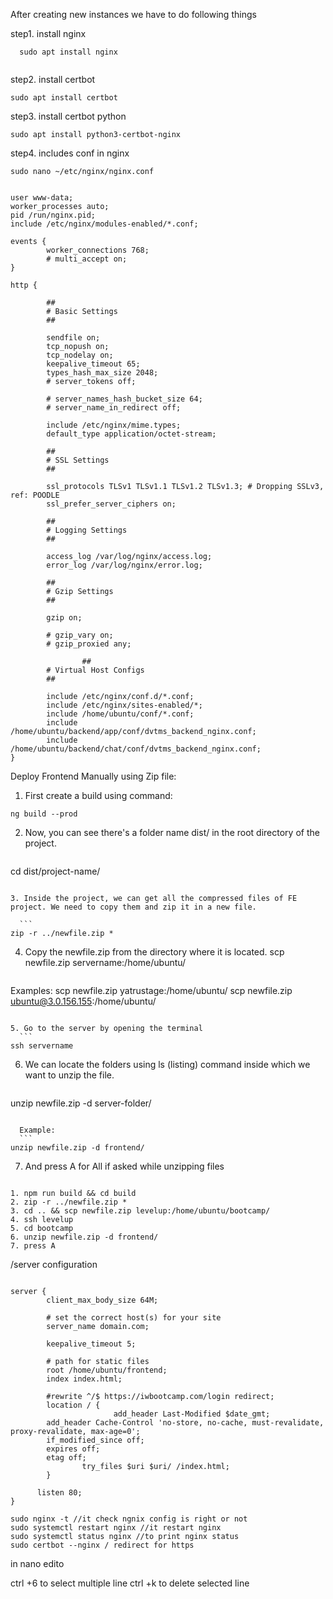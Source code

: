 After creating new instances we have to do following things

step1. install nginx

``` 
  sudo apt install nginx
  
```

step2. install certbot

```
sudo apt install certbot

```
step3. install certbot python
```
sudo apt install python3-certbot-nginx

```

step4. includes conf in nginx

```
sudo nano ~/etc/nginx/nginx.conf
```

```

user www-data;
worker_processes auto;
pid /run/nginx.pid;
include /etc/nginx/modules-enabled/*.conf;

events {
        worker_connections 768;
        # multi_accept on;
}

http {

        ##
        # Basic Settings
        ##

        sendfile on;
        tcp_nopush on;
        tcp_nodelay on;
        keepalive_timeout 65;
        types_hash_max_size 2048;
        # server_tokens off;

        # server_names_hash_bucket_size 64;
        # server_name_in_redirect off;

        include /etc/nginx/mime.types;
        default_type application/octet-stream;

        ##
        # SSL Settings
        ##

        ssl_protocols TLSv1 TLSv1.1 TLSv1.2 TLSv1.3; # Dropping SSLv3, ref: POODLE
        ssl_prefer_server_ciphers on;

        ##
        # Logging Settings
        ##

        access_log /var/log/nginx/access.log;
        error_log /var/log/nginx/error.log;

        ##
        # Gzip Settings
        ##

        gzip on;

        # gzip_vary on;
        # gzip_proxied any;
        
                ##
        # Virtual Host Configs
        ##

        include /etc/nginx/conf.d/*.conf;
        include /etc/nginx/sites-enabled/*;
        include /home/ubuntu/conf/*.conf;
        include /home/ubuntu/backend/app/conf/dvtms_backend_nginx.conf;
        include /home/ubuntu/backend/chat/conf/dvtms_backend_nginx.conf;
}

```


Deploy Frontend Manually using Zip file:

1. First create a build using command:

```	
ng build --prod 

```

2. Now, you can see there's a folder name dist/ in the root directory of the project.

	```
  cd dist/project-name/
  
  ```

3. Inside the project, we can get all the compressed files of FE project. We need to copy them and zip it in a new file.
	
	``` 
  zip -r ../newfile.zip * 
  
  ```

4. Copy the newfile.zip from the directory where it is located.
	scp newfile.zip servername:/home/ubuntu/
	
	``` 
  Examples:
	scp newfile.zip yatrustage:/home/ubuntu/
	scp newfile.zip ubuntu@3.0.156.155:/home/ubuntu/
  ```

5. Go to the server by opening the terminal
	``` 
  ssh servername
  ```
	
6. We can locate the folders using ls (listing) command inside which we want to unzip the file.
	``` 
  unzip newfile.zip -d server-folder/
  
  ```
	
	Example:
	``` 
  unzip newfile.zip -d frontend/
  
  ```

7. And press A for All if asked while unzipping files	


```

1. npm run build && cd build
2. zip -r ../newfile.zip *
3. cd .. && scp newfile.zip levelup:/home/ubuntu/bootcamp/
4. ssh levelup
5. cd bootcamp 
6. unzip newfile.zip -d frontend/
7. press A

```


/server configuration
```
                                                                                             
server {
        client_max_body_size 64M;

        # set the correct host(s) for your site
        server_name domain.com;

        keepalive_timeout 5;

        # path for static files
        root /home/ubuntu/frontend;
        index index.html;

        #rewrite ^/$ https://iwbootcamp.com/login redirect;
        location / {
                       add_header Last-Modified $date_gmt;
        add_header Cache-Control 'no-store, no-cache, must-revalidate, proxy-revalidate, max-age=0';
        if_modified_since off;
        expires off;
        etag off;
                try_files $uri $uri/ /index.html;
        }

      listen 80;
}

```

```
sudo nginx -t //it check ngnix config is right or not
sudo systemctl restart nginx //it restart nginx
sudo systemctl status nginx //to print nginx status
sudo certbot --nginx / redirect for https
```
in nano edito 

ctrl +6 to select multiple line
ctrl +k to delete selected line
